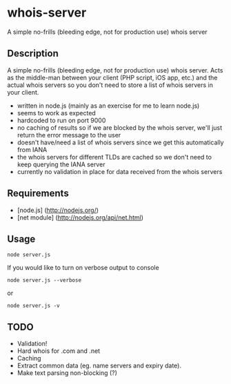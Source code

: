 whois-server
============

A simple no-frills (bleeding edge, not for production use) whois server

Description
-----------

A simple no-frills (bleeding edge, not for production use) whois server. Acts as the middle-man between your client (PHP script, iOS app, etc.) and the actual whois servers so you don't need to store a list of whois servers in your client.

* written in node.js (mainly as an exercise for me to learn node.js)
* seems to work as expected
* hardcoded to run on port 9000
* no caching of results so if we are blocked by the whois server, we'll just return the error message to the user
* doesn't have/need a list of whois servers since we get this automatically from IANA
* the whois servers for different TLDs are cached so we don't need to keep querying the IANA server
* currently no validation in place for data received from the whois servers

Requirements
------------
* [node.js] (http://nodejs.org/)
* [net module] (http://nodejs.org/api/net.html)

Usage
-----
    node server.js

If you would like to turn on verbose output to console

    node server.js --verbose
or

    node server.js -v

TODO
----
* Validation!
* Hard whois for .com and .net
* Caching
* Extract common data (eg. name servers and expiry date).
* Make text parsing non-blocking (?)
